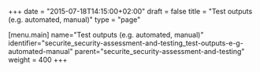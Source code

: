 +++
date = "2015-07-18T14:15:00+02:00"
draft = false
title = "Test outputs (e.g. automated, manual)"
type = "page"

[menu.main]
name="Test outputs (e.g. automated, manual)"
identifier="securite_security-assessment-and-testing_test-outputs-e-g-automated-manual"
parent="securite_security-assessment-and-testing"
weight = 400
+++